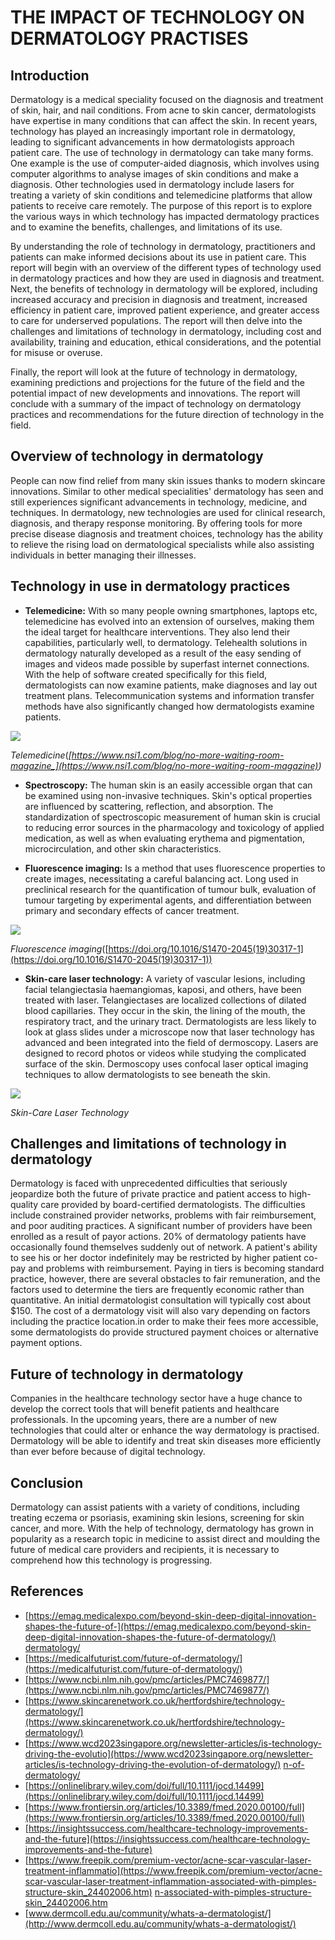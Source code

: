 THE IMPACT OF TECHNOLOGY ON DERMATOLOGY PRACTISES
=================================================

  

Introduction
------------

Dermatology is a medical speciality focused on the diagnosis and treatment of skin, hair, and nail conditions. From acne to skin cancer, dermatologists have expertise in many conditions that can affect the skin. In recent years, technology has played an increasingly important role in dermatology, leading to significant advancements in how dermatologists approach patient care. The use of technology in dermatology can take many forms. One example is the use of computer-aided diagnosis, which involves using computer algorithms to analyse images of skin conditions and make a diagnosis. Other technologies used in dermatology include lasers for treating a variety of skin conditions and telemedicine platforms that allow patients to receive care remotely. The purpose of this report is to explore the various ways in which technology has impacted dermatology practices and to examine the benefits, challenges, and limitations of its use.

By understanding the role of technology in dermatology, practitioners and patients can make informed decisions about its use in patient care. This report will begin with an overview of the different types of technology used in dermatology practices and how they are used in diagnosis and treatment. Next, the benefits of technology in dermatology will be explored, including increased accuracy and precision in diagnosis and treatment, increased efficiency in patient care, improved patient experience, and greater access to care for underserved populations. The report will then delve into the challenges and limitations of technology in dermatology, including cost and availability, training and education, ethical considerations, and the potential for misuse or overuse.

Finally, the report will look at the future of technology in dermatology, examining predictions and projections for the future of the field and the potential impact of new developments and innovations. The report will conclude with a summary of the impact of technology on dermatology practices and recommendations for the future direction of technology in the field.

  

Overview of technology in dermatology
-------------------------------------

People can now find relief from many skin issues thanks to modern skincare innovations. Similar to other medical specialities' dermatology has seen and still experiences significant advancements in technology, medicine, and techniques. In dermatology, new technologies are used for clinical research, diagnosis, and therapy response monitoring. By offering tools for more precise disease diagnosis and treatment choices, technology has the ability to relieve the rising load on dermatological specialists while also assisting individuals in better managing their illnesses.

  

Technology in use in dermatology practices
------------------------------------------

*   **Telemedicine:** With so many people owning smartphones, laptops etc, telemedicine has evolved into an extension of ourselves, making them the ideal target for healthcare interventions. They also lend their capabilities, particularly well, to dermatology. Telehealth solutions in dermatology naturally developed as a result of the easy sending of images and videos made possible by superfast internet connections. With the help of software created specifically for this field, dermatologists can now examine patients, make diagnoses and lay out treatment plans. Telecommunication systems and information transfer methods have also significantly changed how dermatologists examine patients.

![](https://www.nsi1.com/hs-fs/hubfs/RM_07.8.16_ff.telemed-630x420.jpg?height=630&name=RM_07.8.16_ff.telemed-630x420.jpg)

_Telemedicine_(_[_https://www.nsi1.com/blog/no-more-waiting-room-magazine_](https://www.nsi1.com/blog/no-more-waiting-room-magazine)_)_

*   **Spectroscopy:** The human skin is an easily accessible organ that can be examined using non-invasive techniques. Skin's optical properties are influenced by scattering, reflection, and absorption. The standardization of spectroscopic measurement of human skin is crucial to reducing error sources in the pharmacology and toxicology of applied medication, as well as when evaluating erythema and pigmentation, microcirculation, and other skin characteristics.

*   **Fluorescence imaging:** Is a method that uses fluorescence properties to create images, necessitating a careful balancing act. Long used in preclinical research for the quantification of tumour bulk, evaluation of tumour targeting by experimental agents, and differentiation between primary and secondary effects of cancer treatment.

  

![](https://www.thelancet.com/cms/attachment/e722b61e-d933-42d1-ac96-4db8d0b37f04/gr1_lrg.jpg)

_Fluorescence imaging_([https://doi.org/10.1016/S1470-2045(19)30317-1](https://doi.org/10.1016/S1470-2045(19)30317-1))

*   **Skin-care laser technology:** A variety of vascular lesions, including facial telangiectasia haemangiomas, kaposi, and others, have been treated with laser. Telangiectases are localized collections of dilated blood capillaries. They occur in the skin, the lining of the mouth, the respiratory tract, and the urinary tract. Dermatologists are less likely to look at glass slides under a microscope now that laser technology has advanced and been integrated into the field of dermoscopy. Lasers are designed to record photos or videos while studying the complicated surface of the skin. Dermoscopy uses confocal laser optical imaging techniques to allow dermatologists to see beneath the skin.

  

![](https://img.freepik.com/premium-vector/acne-scar-vascular-laser-treatment-inflammation-associated-with-pimples-structure-skin_228260-466.jpg?w=2000)

_Skin-Care_ _Laser_ _Technology_

  

Challenges and limitations of technology in dermatology
-------------------------------------------------------

Dermatology is faced with unprecedented difficulties that seriously jeopardize both the future of private practice and patient access to high-quality care provided by board-certified dermatologists. The difficulties include constrained provider networks, problems with fair reimbursement, and poor auditing practices. A significant number of providers have been enrolled as a result of payor actions. 20% of dermatology patients have occasionally found themselves suddenly out of network. A patient's ability to see his or her doctor indefinitely may be restricted by higher patient co-pay and problems with reimbursement. Paying in tiers is becoming standard practice, however, there are several obstacles to fair remuneration, and the factors used to determine the tiers are frequently economic rather than quantitative. An initial dermatologist consultation will typically cost about $150. The cost of a dermatology visit will also vary depending on factors including the practice location.in order to make their fees more accessible, some dermatologists do provide structured payment choices or alternative payment options.

  

Future of technology in dermatology
-----------------------------------

Companies in the healthcare technology sector have a huge chance to develop the correct tools that will benefit patients and healthcare professionals. In the upcoming years, there are a number of new technologies that could alter or enhance the way dermatology is practised. Dermatology will be able to identify and treat skin diseases more efficiently than ever before because of digital technology.

  

Conclusion
----------

Dermatology can assist patients with a variety of conditions, including treating eczema or psoriasis, examining skin lesions, screening for skin cancer, and more. With the help of technology, dermatology has grown in popularity as a research topic in medicine to assist direct and moulding the future of medical care providers and recipients, it is necessary to comprehend how this technology is progressing.

  

References
----------

*   [https://emag.medicalexpo.com/beyond-skin-deep-digital-innovation-shapes-the-future-of-](https://emag.medicalexpo.com/beyond-skin-deep-digital-innovation-shapes-the-future-of-dermatology/) [dermatology/](https://emag.medicalexpo.com/beyond-skin-deep-digital-innovation-shapes-the-future-of-dermatology/)
*   [https://medicalfuturist.com/future-of-dermatology/](https://medicalfuturist.com/future-of-dermatology/)
*   [https://www.ncbi.nlm.nih.gov/pmc/articles/PMC7469877/](https://www.ncbi.nlm.nih.gov/pmc/articles/PMC7469877/)
*   [https://www.skincarenetwork.co.uk/hertfordshire/technology-dermatology/](https://www.skincarenetwork.co.uk/hertfordshire/technology-dermatology/)
*   [https://www.wcd2023singapore.org/newsletter-articles/is-technology-driving-the-evolutio](https://www.wcd2023singapore.org/newsletter-articles/is-technology-driving-the-evolution-of-dermatology/) [n-of-dermatology/](https://www.wcd2023singapore.org/newsletter-articles/is-technology-driving-the-evolution-of-dermatology/)
*   [https://onlinelibrary.wiley.com/doi/full/10.1111/jocd.14499](https://onlinelibrary.wiley.com/doi/full/10.1111/jocd.14499)
*   [https://www.frontiersin.org/articles/10.3389/fmed.2020.00100/full](https://www.frontiersin.org/articles/10.3389/fmed.2020.00100/full)
*   [https://insightssuccess.com/healthcare-technology-improvements-and-the-future](https://insightssuccess.com/healthcare-technology-improvements-and-the-future)
*   [https://www.freepik.com/premium-vector/acne-scar-vascular-laser-treatment-inflammatio](https://www.freepik.com/premium-vector/acne-scar-vascular-laser-treatment-inflammation-associated-with-pimples-structure-skin_24402006.htm) [n-associated-with-pimples-structure-skin\_24402006.htm](https://www.freepik.com/premium-vector/acne-scar-vascular-laser-treatment-inflammation-associated-with-pimples-structure-skin_24402006.htm)
*   [www.dermcoll.edu.au/community/whats-a-dermatologist/](http://www.dermcoll.edu.au/community/whats-a-dermatologist/)
